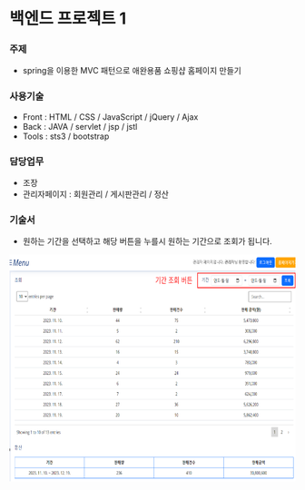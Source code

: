 # 백엔드 프로젝트 1

### 주제
- spring을 이용한 MVC 패턴으로 애완용품 쇼핑샵 홈페이지 만들기

### 사용기술
- Front : HTML / CSS / JavaScript / jQuery / Ajax
- Back : JAVA / servlet / jsp / jstl
- Tools : sts3 / bootstrap

### 담당업무
- 조장
- 관리자페이지 : 회원관리 / 게시판관리 / 정산

### 기술서
- 원하는 기간을 선택하고 해당 버튼을 누를시 원하는 기간으로 조회가 됩니다.
<img src="/skill/skill1.png" alt="skillScreen1" style="height: 400px; width:700px;"/>
